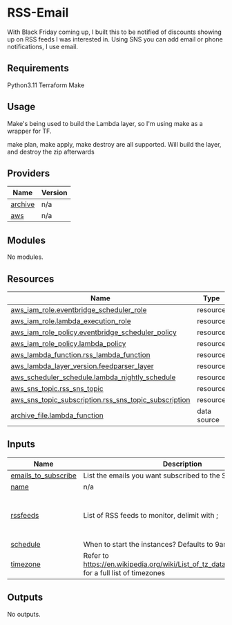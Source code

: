 # RSS-Email

With Black Friday coming up, I built this to be notified of discounts showing up on RSS feeds I was interested in.  Using SNS you can add email or phone notifications, I use email.

## Requirements

Python3.11
Terraform
Make

## Usage
Make's being used to build the Lambda layer, so I'm using make as a wrapper for TF.

make plan, make apply, make destroy are all supported.  Will build the layer, and destroy the zip afterwards

## Providers

| Name | Version |
|------|---------|
| <a name="provider_archive"></a> [archive](#provider\_archive) | n/a |
| <a name="provider_aws"></a> [aws](#provider\_aws) | n/a |

## Modules

No modules.

## Resources

| Name | Type |
|------|------|
| [aws_iam_role.eventbridge_scheduler_role](https://registry.terraform.io/providers/hashicorp/aws/latest/docs/resources/iam_role) | resource |
| [aws_iam_role.lambda_execution_role](https://registry.terraform.io/providers/hashicorp/aws/latest/docs/resources/iam_role) | resource |
| [aws_iam_role_policy.eventbridge_scheduler_policy](https://registry.terraform.io/providers/hashicorp/aws/latest/docs/resources/iam_role_policy) | resource |
| [aws_iam_role_policy.lambda_policy](https://registry.terraform.io/providers/hashicorp/aws/latest/docs/resources/iam_role_policy) | resource |
| [aws_lambda_function.rss_lambda_function](https://registry.terraform.io/providers/hashicorp/aws/latest/docs/resources/lambda_function) | resource |
| [aws_lambda_layer_version.feedparser_layer](https://registry.terraform.io/providers/hashicorp/aws/latest/docs/resources/lambda_layer_version) | resource |
| [aws_scheduler_schedule.lambda_nightly_schedule](https://registry.terraform.io/providers/hashicorp/aws/latest/docs/resources/scheduler_schedule) | resource |
| [aws_sns_topic.rss_sns_topic](https://registry.terraform.io/providers/hashicorp/aws/latest/docs/resources/sns_topic) | resource |
| [aws_sns_topic_subscription.rss_sns_topic_subscription](https://registry.terraform.io/providers/hashicorp/aws/latest/docs/resources/sns_topic_subscription) | resource |
| [archive_file.lambda_function](https://registry.terraform.io/providers/hashicorp/archive/latest/docs/data-sources/file) | data source |

## Inputs

| Name | Description | Type | Default | Required |
|------|-------------|------|---------|:--------:|
| <a name="input_emails_to_subscribe"></a> [emails\_to\_subscribe](#input\_emails\_to\_subscribe) | List the emails you want subscribed to the SNS topic. | `list(string)` | `[]` | no |
| <a name="input_name"></a> [name](#input\_name) | n/a | `string` | `"rssfeed-emailer"` | no |
| <a name="input_rssfeeds"></a> [rssfeeds](#input\_rssfeeds) | List of RSS feeds to monitor, delimit with ; | `list(string)` | <pre>[<br>  "https://airvpn.org/rss/1-airvpn-announcements.xml",<br>  "https://www.ozbargain.com.au/deals/feed",<br>  "https://www.topbargains.com.au/rss",<br>  "http://www.buckscoop.com.au/rss/deals"<br>]</pre> | no |
| <a name="input_schedule"></a> [schedule](#input\_schedule) | When to start the instances?  Defaults to 9am each weekday | `string` | `"cron(59 23 * * ? *)"` | no |
| <a name="input_timezone"></a> [timezone](#input\_timezone) | Refer to https://en.wikipedia.org/wiki/List_of_tz_database_time_zones for a full list of timezones | `string` | `"Australia/Queensland"` | no |

## Outputs

No outputs.
